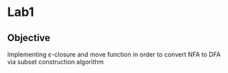 # Lab1
## Objective
Implementing ε-closure and move function in order to convert NFA to DFA via subset construction algorithm